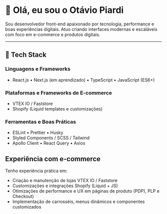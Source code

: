 # 👋 Olá, eu sou o Otávio Piardi

Sou desenvolvedor front-end apaixonado por tecnologia, performance e boas experiências digitais.
Atuo criando interfaces modernas e escaláveis com foco em e-commerce e produtos digitais.

---

## 🚀 Tech Stack

### Linguagens e Frameworks
- React.js • Next.js (em aprendizado) • TypeScript • JavaScript (ES6+)

### Plataformas e Frameworks de E-commerce
- VTEX IO / Faststore
- Shopify (Liquid templates e customizações)

### Ferramentas e Boas Práticas

- ESLint • Prettier • Husky
- Styled Components / SCSS / Tailwind
- Apollo Client • React Query • Axios

## Experiência com e-commerce

Tenho experiência prática em:
- Criação e manutenção de lojas VTEX IO / Faststore
- Customizações e integrações Shopify (Liquid + JS)
- Otimizações de performance e UX em páginas de produto (PDP), PLP e Checkout)
- Implementação de carrosséis, menus dinâmicos e componentes customizados
